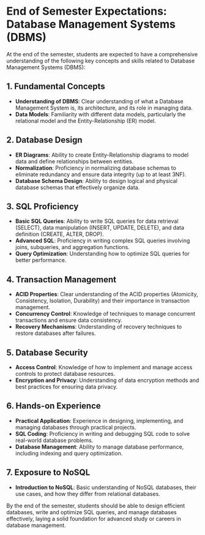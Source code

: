 # End of Semester Expectations: Database Management Systems (DBMS)

At the end of the semester, students are expected to have a comprehensive understanding of the following key concepts and skills related to Database Management Systems (DBMS):

## 1. Fundamental Concepts

- **Understanding of DBMS**: Clear understanding of what a Database Management System is, its architecture, and its role in managing data.
- **Data Models**: Familiarity with different data models, particularly the relational model and the Entity-Relationship (ER) model.

## 2. Database Design

- **ER Diagrams**: Ability to create Entity-Relationship diagrams to model data and define relationships between entities.
- **Normalization**: Proficiency in normalizing database schemas to eliminate redundancy and ensure data integrity (up to at least 3NF).
- **Database Schema Design**: Ability to design logical and physical database schemas that effectively organize data.

## 3. SQL Proficiency

- **Basic SQL Queries**: Ability to write SQL queries for data retrieval (SELECT), data manipulation (INSERT, UPDATE, DELETE), and data definition (CREATE, ALTER, DROP).
- **Advanced SQL**: Proficiency in writing complex SQL queries involving joins, subqueries, and aggregation functions.
- **Query Optimization**: Understanding how to optimize SQL queries for better performance.

## 4. Transaction Management

- **ACID Properties**: Clear understanding of the ACID properties (Atomicity, Consistency, Isolation, Durability) and their importance in transaction management.
- **Concurrency Control**: Knowledge of techniques to manage concurrent transactions and ensure data consistency.
- **Recovery Mechanisms**: Understanding of recovery techniques to restore databases after failures.

## 5. Database Security

- **Access Control**: Knowledge of how to implement and manage access controls to protect database resources.
- **Encryption and Privacy**: Understanding of data encryption methods and best practices for ensuring data privacy.

## 6. Hands-on Experience

- **Practical Application**: Experience in designing, implementing, and managing databases through practical projects.
- **SQL Coding**: Proficiency in writing and debugging SQL code to solve real-world database problems.
- **Database Management**: Ability to manage database performance, including indexing and query optimization.

## 7. Exposure to NoSQL

- **Introduction to NoSQL**: Basic understanding of NoSQL databases, their use cases, and how they differ from relational databases.

By the end of the semester, students should be able to design efficient databases, write and optimize SQL queries, and manage databases effectively, laying a solid foundation for advanced study or careers in database management.
